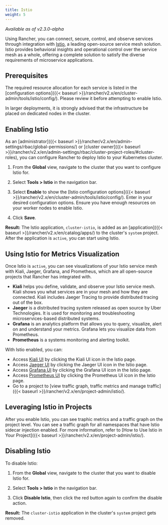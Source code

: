 ```yaml
---
title: Istio
weight: 5
---
```


_Available as of v2.3.0-alpha_

Using Rancher, you can connect, secure, control, and observe services through integration with [Istio](https://istio.io/), a leading open-source service mesh solution. Istio provides behavioral insights and operational control over the service mesh as a whole, offering a complete solution to satisfy the diverse requirements of microservice applications.

## Prerequisites

The required resource allocation for each service is listed in the [configuration options]({{< baseurl >}}/rancher/v2.x/en/cluster-admin/tools/istio/config/). Please review it before attempting to enable Istio.

In larger deployments, it is strongly advised that the infrastructure be placed on dedicated nodes in the cluster.

## Enabling Istio

As an [administrator]({{< baseurl >}}/rancher/v2.x/en/admin-settings/rbac/global-permissions/) or [cluster owner]({{< baseurl >}}/rancher/v2.x/en/admin-settings/rbac/cluster-project-roles/#cluster-roles), you can configure Rancher to deploy Istio to your Kubernetes cluster.

1. From the **Global** view, navigate to the cluster that you want to configure Istio for.

1. Select **Tools > Istio** in the navigation bar.

1. Select **Enable** to show the [Istio configuration options]({{< baseurl >}}/rancher/v2.x/en/cluster-admin/tools/istio/config/). Enter in your desired configuration options. Ensure you have enough resources on your worker nodes to enable Istio.

1. Click **Save**.

**Result:** The Istio application, `cluster-istio`, is added as an [application]({{< baseurl >}}/rancher/v2.x/en/catalog/apps/) to the cluster's `system` project.  After the application is `active`, you can start using Istio.


## Using Istio for Metrics Visualization

Once Istio is `active`, you can see visualizations of your Istio service mesh with Kiali, Jaeger, Grafana, and Prometheus, which are all open-source projects that Rancher has integrated with.

- **Kiali** helps you define, validate, and observe your Istio service mesh. Kiali shows you what services are in your mesh and how they are connected. Kiali includes Jaeger Tracing to provide distributed tracing out of the box.
- **Jaeger** is a distributed tracing system released as open source by Uber Technologies. It is used for monitoring and troubleshooting microservices-based distributed systems.
- **Grafana** is an analytics platform that allows you to query, visualize, alert on and understand your metrics. Grafana lets you visualize data from Prometheus.
- **Prometheus** is a systems monitoring and alerting toolkit.

With Istio enabled, you can:

- Access [Kiali UI](https://www.kiali.io/) by clicking the Kiali UI icon in the Istio page.
- Access [Jaeger UI](https://www.jaegertracing.io/) by clicking the Jaeger UI icon in the Istio page.
- Access [Grafana UI](https://grafana.com/) by clicking the Grafana UI icon in the Istio page.
- Access [Prometheus UI](https://prometheus.io/) by clicking the Prometheus UI icon in the Istio page.
- Go to a project to [view traffic graph, traffic metrics and manage traffic]({{< baseurl >}}/rancher/v2.x/en/project-admin/istio/).

## Leveraging Istio in Projects

After you enable Istio, you can see traphic metrics and a traffic graph on the project level. You can see a traffic graph for all namespaces that have Istio sidecar injection enabled. For more information, refer to [How to Use Istio in Your Project]({{< baseurl >}}/rancher/v2.x/en/project-admin/istio/).

## Disabling Istio

To disable Istio:

1. From the **Global** view, navigate to the cluster that you want to disable Istio for.

1. Select **Tools > Istio** in the navigation bar.

1. Click **Disable Istio**, then click the red button again to confirm the disable action.

**Result:** The `cluster-istio` application in the cluster's `system` project gets removed.

